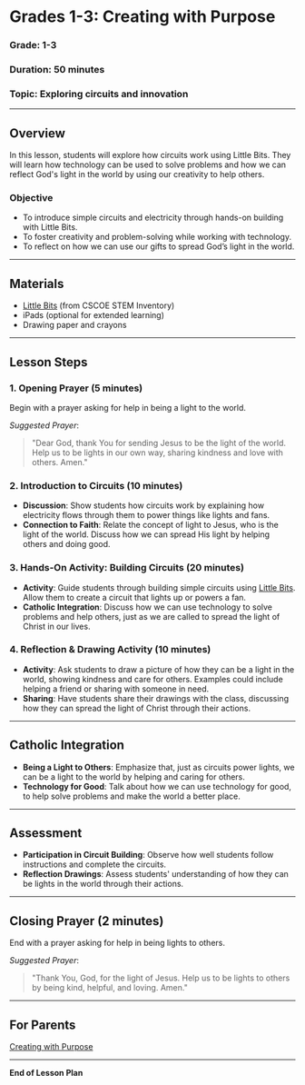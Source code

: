 # Grades 1-3: Creating with Purpose

### **Grade**: 1-3  
### **Duration**: 50 minutes  
### **Topic**: Exploring circuits and innovation

---

## **Overview**
In this lesson, students will explore how circuits work using Little Bits. They will learn how technology can be used to solve problems and how we can reflect God's light in the world by using our creativity to help others.

### **Objective**
- To introduce simple circuits and electricity through hands-on building with Little Bits.
- To foster creativity and problem-solving while working with technology.
- To reflect on how we can use our gifts to spread God’s light in the world.

---

## **Materials**
- [Little Bits](https://cscoe.myturn.com/library/) (from CSCOE STEM Inventory)
- iPads (optional for extended learning)
- Drawing paper and crayons

---

## **Lesson Steps**

### **1. Opening Prayer (5 minutes)**  
Begin with a prayer asking for help in being a light to the world.

_Suggested Prayer_:
> "Dear God, thank You for sending Jesus to be the light of the world. Help us to be lights in our own way, sharing kindness and love with others. Amen."

### **2. Introduction to Circuits (10 minutes)**  
- **Discussion**: Show students how circuits work by explaining how electricity flows through them to power things like lights and fans.
- **Connection to Faith**: Relate the concept of light to Jesus, who is the light of the world. Discuss how we can spread His light by helping others and doing good.

### **3. Hands-On Activity: Building Circuits (20 minutes)**  
- **Activity**: Guide students through building simple circuits using [Little Bits](https://cscoe.myturn.com/library/). Allow them to create a circuit that lights up or powers a fan.
- **Catholic Integration**: Discuss how we can use technology to solve problems and help others, just as we are called to spread the light of Christ in our lives.

### **4. Reflection & Drawing Activity (10 minutes)**  
- **Activity**: Ask students to draw a picture of how they can be a light in the world, showing kindness and care for others. Examples could include helping a friend or sharing with someone in need.
- **Sharing**: Have students share their drawings with the class, discussing how they can spread the light of Christ through their actions.

---

## **Catholic Integration**
- **Being a Light to Others**: Emphasize that, just as circuits power lights, we can be a light to the world by helping and caring for others.
- **Technology for Good**: Talk about how we can use technology for good, to help solve problems and make the world a better place.

---

## **Assessment**
- **Participation in Circuit Building**: Observe how well students follow instructions and complete the circuits.
- **Reflection Drawings**: Assess students' understanding of how they can be lights in the world through their actions.

---

## **Closing Prayer (2 minutes)**  
End with a prayer asking for help in being lights to others.

_Suggested Prayer_:
> "Thank You, God, for the light of Jesus. Help us to be lights to others by being kind, helpful, and loving. Amen."

---

## **For Parents**  
[Creating with Purpose](./Parent_Resources/Grades1-3_Creating_with_Purpose.md)

---

**End of Lesson Plan**
